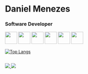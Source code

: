 # Daniel Menezes

### Software Developer
<div>
  <div>
    <img border="black" width="40px" height="40px" src="https://cdn.jsdelivr.net/gh/devicons/devicon/icons/javascript/javascript-original.svg" />
    <img width="40px" height="40px" src="https://cdn.jsdelivr.net/gh/devicons/devicon/icons/typescript/typescript-original.svg"/>
    <img width="40px" height="40px" src="https://cdn.jsdelivr.net/gh/devicons/devicon/icons/html5/html5-original-wordmark.svg"/>
    <img width="40px" height="40px" src="https://cdn.jsdelivr.net/gh/devicons/devicon/icons/css3/css3-original-wordmark.svg"/>
    <img width="40px" height="40px" src="https://cdn.jsdelivr.net/gh/devicons/devicon/icons/react/react-original.svg" />
    <img width="40px" height="40px" src="https://cdn.jsdelivr.net/gh/devicons/devicon/icons/nextjs/nextjs-original-wordmark.svg" />
  </div>

  [![Top Langs](https://github-readme-stats.vercel.app/api/top-langs/?username=danielmenezes&layout=compact&theme=dark)](https://github.com/anuraghazra/github-readme-stats)
</div>

##

<div>
  <a href="mailto:<daniel.menezes.md@gmail.com>" alt="gmail" target="_blank">
    <img src="https://img.shields.io/badge/-Gmail-FF0000?style=flat-square&labelColor=FF0000&logo=gmail&logoColor=white&link=mailto:<SEUEMAIL>" />
  </a>
  <a href="https://www.linkedin.com/in/daniel-menezes-2941b51a3/" alt="linkedin" target="_blank">
    <img src="https://img.shields.io/badge/LinkedIn-%230077B5.svg?&style=flat-square&logo=linkedin&logoColor=white">
  </a>
</div>





